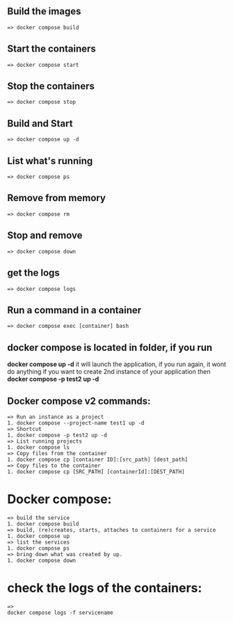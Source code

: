 ## Build the images
    => docker compose build

## Start the containers
    => docker compose start

## Stop the containers
    => docker compose stop

## Build and Start 
    => docker compose up -d

## List what's running
    => docker compose ps

## Remove from memory
    => docker compose rm

## Stop and remove
    => docker compose down

## get the logs
    => docker compose logs

## Run a command in a container
    => docker compose exec [container] bash




## docker compose is located in folder, if you run
  **docker compose up -d** it will launch the application, if you run again, it wont do anything
  if you want to create 2nd instance of your application then
  **docker compose -p test2 up -d**



## Docker compose v2 commands:
    => Run an instance as a project
    1. docker compose --project-name test1 up -d  
    => Shortcut
    1. docker compose -p test2 up -d
    => List running projects
    1. docker compose ls
    => Copy files from the container
    1. docker compose cp [container ID]:[src_path] [dest_path]  
    => Copy files to the container
    1. docker compose cp [SRC_PATH] [containerId]:[DEST_PATH]




# Docker compose:
    => build the service
    1. docker compose build
    => build, (re)creates, starts, attaches to containers for a service
    1. docker compose up
    => list the services
    1. docker compose ps
    => bring down what was created by up.
    1. docker compose down



# check the logs of the containers:
    =>
    docker compose logs -f servicename


